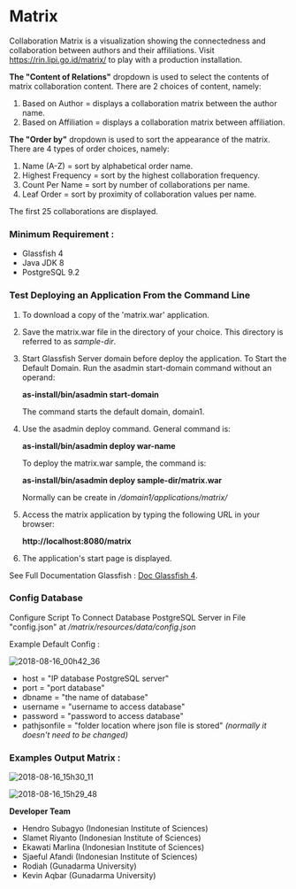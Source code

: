 # Matrix
Collaboration Matrix is a visualization showing the connectedness and collaboration between authors and their affiliations. Visit https://rin.lipi.go.id/matrix/ to play with a production installation.

**The "Content of Relations"** dropdown is used to select the contents of matrix collaboration content. There are 2 choices of content, namely:

1. Based on Author = displays a collaboration matrix between the author name.
2. Based on Affiliation = displays a collaboration matrix between affiliation.

**The "Order by"** dropdown is used to sort the appearance of the matrix. There are 4 types of order choices, namely:

1. Name (A-Z) = sort by alphabetical order name.
2. Highest Frequency = sort by the highest collaboration frequency.
3. Count Per Name = sort by number of collaborations per name.
4. Leaf Order = sort by proximity of collaboration values per name.

The first 25 collaborations are displayed.


### Minimum Requirement :
- Glassfish 4
- Java JDK 8
- PostgreSQL 9.2

### Test Deploying an Application From the Command Line

1.	To download a copy of the 'matrix.war' application.
2.	Save the matrix.war file in the directory of your choice. This directory is referred to as *sample-dir*.
3.	Start Glassfish Server domain before deploy the application. To Start the Default Domain. Run the asadmin start-domain command without an operand: 

    **as-install/bin/asadmin start-domain**

    The command starts the default domain, domain1.

4.	Use the asadmin deploy command. General command is: 

    **as-install/bin/asadmin deploy war-name**

    To deploy the matrix.war sample, the command is:

    **as-install/bin/asadmin deploy sample-dir/matrix.war**
    
    Normally can be create in */domain1/applications/matrix/*

5.	Access the matrix application by typing the following URL in your browser:

    **http://localhost:8080/matrix**
    
6.	The application's start page is displayed.

See Full Documentation Glassfish : [Doc Glassfish 4](https://javaee.github.io/glassfish/doc/4.0/quick-start-guide.pdf).



### Config Database
Configure Script To Connect Database PostgreSQL Server in File "config.json" at */matrix/resources/data/config.json*

Example Default Config :

![2018-08-16_00h42_36](https://user-images.githubusercontent.com/42184550/44163344-521b1500-a0ed-11e8-8fe4-0da3583b3b94.png)

- host = "IP database PostgreSQL server"
- port = "port database"
- dbname = "the name of database"
- username = "username to access database"
- password = "password to access database"
- pathjsonfile = "folder location where json file is stored" *(normally it doesn't need to be changed)*



### Examples Output Matrix :
![2018-08-16_15h30_11](https://user-images.githubusercontent.com/42184550/44197598-4a00bb00-a169-11e8-86eb-c08f22add5a7.png)

![2018-08-16_15h29_48](https://user-images.githubusercontent.com/42184550/44197607-4ff69c00-a169-11e8-9acc-bb78bf8808c5.png)



**Developer Team**
- Hendro Subagyo (Indonesian Institute of Sciences)
- Slamet Riyanto (Indonesian Institute of Sciences)
- Ekawati Marlina (Indonesian Institute of Sciences)
- Sjaeful Afandi (Indonesian Institute of Sciences)
- Rodiah (Gunadarma University)
- Kevin Aqbar (Gunadarma University)


